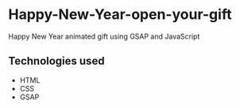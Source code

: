 # Happy-New-Year-open-your-gift

Happy New Year animated gift using GSAP and JavaScript

## Technologies used

* HTML
* CSS
* GSAP

